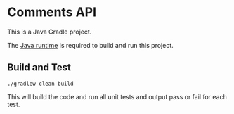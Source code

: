 Comments API
===============

This is a Java Gradle project.

The [Java runtime](https://www.java.com/en/download/help/download_options.xml) is required to build and run this project.

Build and Test
--------------
<code>./gradlew clean build</code>

This will build the code and run all unit tests and output pass or fail for each test.
